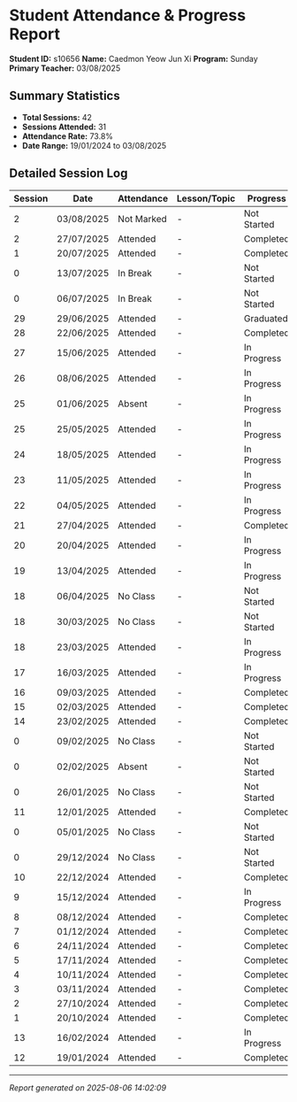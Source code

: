 # Student Attendance & Progress Report

**Student ID:** s10656
**Name:** Caedmon Yeow Jun Xi
**Program:** Sunday
**Primary Teacher:** 03/08/2025

## Summary Statistics
- **Total Sessions:** 42
- **Sessions Attended:** 31
- **Attendance Rate:** 73.8%
- **Date Range:** 19/01/2024 to 03/08/2025

## Detailed Session Log

| Session | Date | Attendance | Lesson/Topic | Progress |
|---------|------|------------|--------------|----------|
| 2 | 03/08/2025 | Not Marked | - | Not Started |
| 2 | 27/07/2025 | Attended | - | Completed |
| 1 | 20/07/2025 | Attended | - | Completed |
| 0 | 13/07/2025 | In Break | - | Not Started |
| 0 | 06/07/2025 | In Break | - | Not Started |
| 29 | 29/06/2025 | Attended | - | Graduated |
| 28 | 22/06/2025 | Attended | - | Completed |
| 27 | 15/06/2025 | Attended | - | In Progress |
| 26 | 08/06/2025 | Attended | - | In Progress |
| 25 | 01/06/2025 | Absent | - | In Progress |
| 25 | 25/05/2025 | Attended | - | In Progress |
| 24 | 18/05/2025 | Attended | - | In Progress |
| 23 | 11/05/2025 | Attended | - | In Progress |
| 22 | 04/05/2025 | Attended | - | In Progress |
| 21 | 27/04/2025 | Attended | - | Completed |
| 20 | 20/04/2025 | Attended | - | In Progress |
| 19 | 13/04/2025 | Attended | - | In Progress |
| 18 | 06/04/2025 | No Class | - | Not Started |
| 18 | 30/03/2025 | No Class | - | Not Started |
| 18 | 23/03/2025 | Attended | - | In Progress |
| 17 | 16/03/2025 | Attended | - | In Progress |
| 16 | 09/03/2025 | Attended | - | Completed |
| 15 | 02/03/2025 | Attended | - | Completed |
| 14 | 23/02/2025 | Attended | - | Completed |
| 0 | 09/02/2025 | No Class | - | Not Started |
| 0 | 02/02/2025 | Absent | - | Not Started |
| 0 | 26/01/2025 | No Class | - | Not Started |
| 11 | 12/01/2025 | Attended | - | Completed |
| 0 | 05/01/2025 | No Class | - | Not Started |
| 0 | 29/12/2024 | No Class | - | Not Started |
| 10 | 22/12/2024 | Attended | - | Completed |
| 9 | 15/12/2024 | Attended | - | In Progress |
| 8 | 08/12/2024 | Attended | - | Completed |
| 7 | 01/12/2024 | Attended | - | Completed |
| 6 | 24/11/2024 | Attended | - | Completed |
| 5 | 17/11/2024 | Attended | - | Completed |
| 4 | 10/11/2024 | Attended | - | Completed |
| 3 | 03/11/2024 | Attended | - | Completed |
| 2 | 27/10/2024 | Attended | - | Completed |
| 1 | 20/10/2024 | Attended | - | Completed |
| 13 | 16/02/2024 | Attended | - | In Progress |
| 12 | 19/01/2024 | Attended | - | Completed |

---
*Report generated on 2025-08-06 14:02:09*
